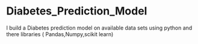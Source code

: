 # Diabetes_Prediction_Model
I build a Diabetes prediction model on available data sets using python and there libraries ( Pandas,Numpy,scikit learn)
